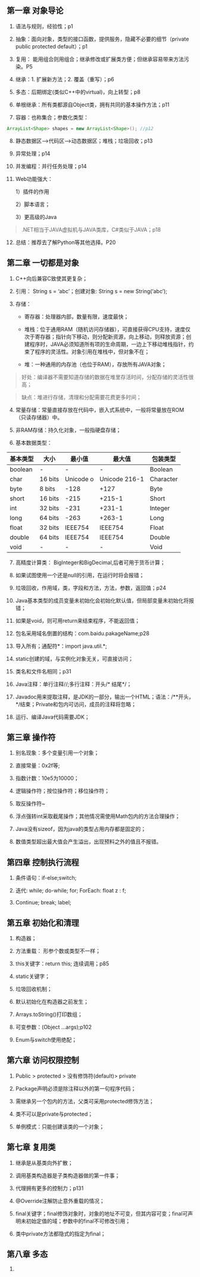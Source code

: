 ## 第一章   对象导论

1. 语法与规则，经验性；p1

2. 抽象：面向对象，类型的接口函数，提供服务，隐藏不必要的细节（private public protected default）；p1

3. 复用： 能用组合则用组合；继承修改或扩展类方便；但继承容易带来方法污染。P5

4. 继承：1. 扩展新方法；2. 覆盖（重写）；p6

5. 多态：后期绑定(类似C++中的virtual)，向上转型；p8

6. 单根继承：所有类都源自Object类，拥有共同的基本操作方法；p11

7. 容器：也称集合；参数化类型：

```java
ArrayList<Shape> shapes = new ArrayList<Shape>(); //p12
```

8. 静态数据区—>代码区—>动态数据区；堆栈；垃圾回收；p13

9. 异常处理；p14

10. 并发编程：并行任务处理；p14

11. Web功能强大：

    1）插件的作用

    2）脚本语言；

    3）更高级的Java

> .NET相当于JAVA虚拟机与JAVA类库，C#类似于JAVA；p18

12. 总结：推荐去了解Python等其他选择。P20



 

## 第二章   一切都是对象

1. C++向后兼容C致使其更复杂；

2. 引用： String s = ‘abc’；创建对象: String s = new String(‘abc’);

3. 存储：

   - 寄存器：处理器内部，数量有限，速度最快；

   - 堆栈：位于通用RAM（随机访问存储器），可直接获得CPU支持，速度仅次于寄存器；指针向下移动，则分配新资源，向上移动，则释放资源；创建程序时，JAVA必须知道所有项的生命周期，一边上下移动堆栈指针，约束了程序的灵活性。对象引用在堆栈中，但对象不在；

   - 堆：一种通用的内存池（也位于RAM），存放所有JAVA对象；

> 好处：编译器不需要知道存储的数据在堆里存活时间，分配存储的灵活性很高；

> 缺点：堆进行存储，清理和分配需要花费更多时间；

4. 常量存储：常量直接存放在代码中，嵌入式系统中，一般将常量放在ROM（只读存储器）中。

5. 非RAM存储：持久化对象，一般指硬盘存储；

6. 基本数据类型：

| 基本类型 | 大小     | 最小值     | 最大值         | 包装类型  |
| -------- | -------- | ---------- | -------------- | --------- |
| boolean  | -        | -          | -              | Boolean   |
| char     | 16  bits | Unicode  o | Unicode  216-1 | Character |
| byte     | 8  bits  | -128       | +127           | Byte      |
| short    | 16  bits | -215       | +215-1         | Short     |
| int      | 32  bits | -231       | +231-1         | Integer   |
| long     | 64  bits | -263       | +263-1         | Long      |
| float    | 32  bits | IEEE754    | IEEE754        | Float     |
| double   | 64  bits | IEEE754    | IEEE754        | Double    |
| void     | -        | -          | -              | Void      |

7. 高精度计算类： BigInteger和BigDecimal,后者可用于货币计算；

8. 如果试图使用一个还是null的引用，在运行时将会报错；

9. 垃圾回收，作用域，类，字段和方法，方法，参数，返回值；p24

10. Java基本类型的成员变量未初始化会初始化默认值，但局部变量未初始化将报错；

11. 如果是void，则可用return来结束程序，不能返回值；

12. 包名采用域名倒置的结构：com.baidu.pakageName;p28

13. 导入所有；通配符*：import java.util.*;

14. static创建的域，与实例化对象无关，可直接访问；

15. 类名和文件名相同；p31

16. Java注释：单行注释//;多行注释：开头/* 结尾*/；

17. Javadoc用来提取注释，是JDK的一部分，输出一个HTML；语法：/**开头，*/结束；Private和包内可访问，成员的注释将忽略；

18. 运行、编译Java代码需要JDK；



 

## 第三章   操作符

1. 别名现象：多个变量引用一个对象；

2. 直接常量：0x2f等;

3. 指数计数：10e5为10000；

4. 逻辑操作符；按位操作符；移位操作符；

5. 取反操作符~

6. 浮点强转int采取截尾操作；其他情况需使用Math包内的方法合理操作；

7. Java没有sizeof，因为java的类型占用内存都是固定的；

8. 数值类型超出最大值会产生溢出，出现预料之外的值且不报错。



 

## 第四章   控制执行流程

1. 条件语句：if-else;switch;

2. 迭代: while; do-while; for; ForEach: float z : f; 

3. Continue; break; label;



 

## 第五章   初始化和清理

1. 构造器；

2. 方法重载： 形参个数或类型不一样；

3. this关键字：return this; 连续调用；p85

4. static关键字；

5. 垃圾回收机制；

6. 默认初始化在构造器之前发生；

7. Arrays.toString()打印数组；

8. 可变参数：(Object …args);p102

9. Enum与switch使用绝配；

 



 

## 第六章   访问权限控制

1. Public > protected > 没有修饰符(default)> private

2. Package声明必须是除注释以外的第一句程序代码；

3. 需继承另一个包内的方法，父类可采用protected修饰方法；

4. 类不可以是private与protected；

5. 单例模式：只能创建该类的一个对象；



 

## 第七章   复用类

1. 继承是从基类向外扩散；

2. 调用基类构造器是子类构造器做的第一件事；

3. 代理拥有更多的控制力；p131

4. @Override注解防止意外重载的情况；

5. final关键字；final修饰对象时，对象的地址不可变，但其内容可变；final可声明未初始定值的域；参数中的final不可修改引用；

6. 类中private方法都隐式的指定为final；



 

## 第八章   多态

1. 

